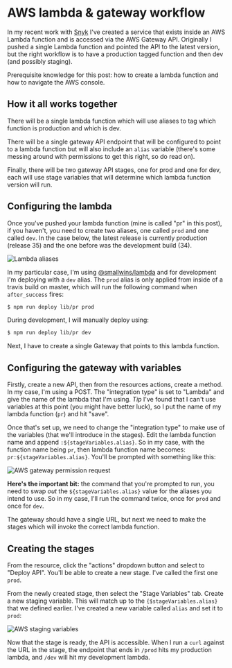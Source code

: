 # AWS lambda & gateway workflow

In my recent work with [Snyk](https://snyk.io) I've created a service that exists inside an AWS Lambda function and is accessed via the AWS Gateway API. Originally I pushed a single Lambda function and pointed the API to the latest version, but the right workflow is to have a production tagged function and then dev (and possibly staging).

<!--more-->

Prerequisite knowledge for this post: how to create a lambda function and how to navigate the AWS console.

## How it all works together

There will be a single lambda function which will use aliases to tag which function is production and which is dev.

There will be a single gateway API endpoint that will be configured to point to a lambda function but will also include an `alias` variable (there's some messing around with permissions to get this right, so do read on).

Finally, there will be two gateway API stages, one for prod and one for dev, each will use stage variables that will determine which lambda function version will run.

## Configuring the lambda

Once you've pushed your lambda function (mine is called "pr" in this post), if you haven't, you need to create two aliases, one called `prod` and one called `dev`. In the case below, the latest release is currently production (release 35) and the one before was the development build (34).

![Lambda aliases](/images/aws-lambda-alias.png)

In my particular case, I'm using [@smallwins/lambda](https://github.com/smallwins/lambda/) and for development I'm deploying with a `dev` alias. The `prod` alias is only applied from inside of a travis build on master, which will run the following command when `after_success` fires:

```bash
$ npm run deploy lib/pr prod
```

During development, I will manually deploy using:

```bash
$ npm run deploy lib/pr dev
```

Next, I have to create a single Gateway that points to this lambda function.

## Configuring the gateway with variables

Firstly, create a new API, then from the resources actions, create a method. In my case, I'm using a POST. The "integration type" is set to "Lambda" and give the name of the lambda that I'm using. *Tip* I've found that I can't use variables at this point (you might have better luck), so I put the name of my lambda function (`pr`) and hit "save".

Once that's set up, we need to change the "integration type" to make use of the variables (that we'll introduce in the stages). Edit the lambda function name and append `:${stageVariables.alias}`. So in my case, with the function name being `pr`, then lambda function name becomes: `pr:${stageVariables.alias}`. You'll be prompted with something like this:

![AWS gateway permission request](/images/aws-gateway-var-permission.png)

**Here's the important bit:** the command that you're prompted to run, you need to swap *out* the `${stageVariables.alias}` value for the aliases you intend to use. So in my case, I'll run the command twice, once for `prod` and once for `dev`.

The gateway should have a single URL, but next we need to make the stages which will invoke the correct lambda function.

## Creating the stages

From the resource, click the "actions" dropdown button and select to "Deploy API". You'll be able to create a new stage. I've called the first one `prod`.

From the newly created stage, then select the "Stage Variables" tab. Create a new staging variable. This will match up to the `{$stageVariables.alias}` that we defined earlier. I've created a new variable called `alias` and set it to `prod`:

![AWS staging variables](/images/aws-stage.png)

Now that the stage is ready, the API is accessible. When I run a `curl` against the URL in the stage, the endpoint that ends in `/prod` hits my production lambda, and `/dev` will hit my development lambda.
